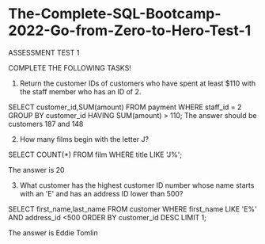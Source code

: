 # The-Complete-SQL-Bootcamp-2022-Go-from-Zero-to-Hero-Test-1

ASSESSMENT TEST 1

COMPLETE THE FOLLOWING TASKS!

1. Return the customer IDs of customers who have spent at least $110 with the staff member who has an ID of 2.

SELECT customer_id,SUM(amount)
FROM payment
WHERE staff_id = 2
GROUP BY customer_id
HAVING SUM(amount) > 110;
The answer should be customers 187 and 148

2. How many films begin with the letter J? 

SELECT COUNT(*) FROM film
WHERE title LIKE 'J%';

The answer is 20


3. What customer has the highest customer ID number whose name starts with an 'E' and has an address ID lower than 500?

SELECT first_name,last_name FROM customer
WHERE first_name LIKE 'E%'
AND address_id <500
ORDER BY customer_id DESC
LIMIT 1;

The answer is Eddie Tomlin


